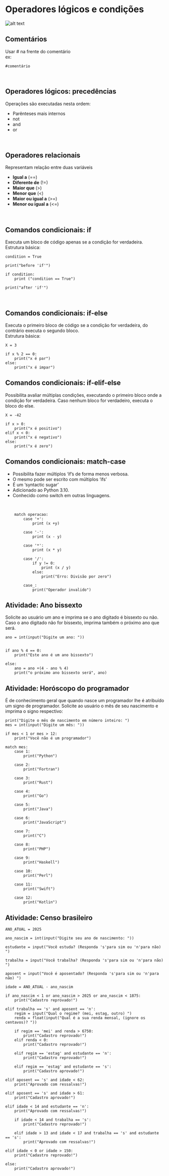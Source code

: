 <h1>  Operadores lógicos e condições </h1>

![alt text](image.png)

<h2> Comentários</h2>  
Usar # na frente do comentário 
<br>
ex:

````
#comentário 
````
<br> 

<h2> Operadores lógicos: precedências </h2>
 Operações são executadas nesta ordem:

 - Parênteses mais internos
 - not
 - and
 - or


<br>

<h2> Operadores relacionais </h2>
Representam relação entre duas variáveis

 - **Igual a** (==)
 - **Diferente de** (!=)
 - **Maior que** (>)
 - **Menor que** (<)
 - **Maior ou igual a** (>=)
 - **Menor ou igual a** (<=)

<br>

<h2> Comandos condicionais: if </h2>
Executa um bloco de código apenas se a condição for verdadeira.
<br>Estrutura básica:

<br>

````
condition = True

print("before 'if'")

if condition:
    print ("condition == True")

print("after 'if'")
````
<br>

<h2> Comandos condicionais: if-else </h2>
Executa o primeiro bloco de código se a condição for verdadeira, do contrário executa o segundo bloco.
<br>Estrutura básica:

<br>

````
X = 3

if x % 2 == 0:
    print("x é par")
else:
    print("x é impar")
````


<h2> Comandos condicionais: if-elif-else </h2>
Possibilita avaliar múltiplas condições, executando o primeiro bloco onde a condição for verdadeira. Caso nenhum bloco for verdadeiro, executa o bloco do else.

<br>

````
X = -42

if x > 0:
    print("x é positivo")
elif x < 0:
    print("x é negativo")
else:
    print("x é zero")
````


<h2> Comandos condicionais: match-case </h2> 

- Possibilita fazer múltiplos ‘if’s de forma menos verbosa.
- O mesmo pode ser escrito com múltiplos ‘ifs’
- É um ‘syntactic sugar’
- Adicionado ao Python 3.10. 
- Conhecido como switch em outras linguagens.

<br>

````
    match operacao:
        case '+':
            print (x +y)

        case '-':
            print (x - y)

        case '*':
            print (x * y)
        
        case '/':
            if y != 0:
                print (x / y)
            else:
                print("Erro: Divisão por zero")

        case_:
            print("Operador invalido")
````


<h2> Atividade: Ano bissexto </h2>
Solicite ao usuário um ano e imprima se o ano digitado é bissexto ou não. Caso o ano digitado não for bissexto, imprima também o próximo ano que será.

<br>

````
ano = int(input("Digite um ano: "))


if ano % 4 == 0:
    print("Este ano é um ano bissexto")

else:
    ano = ano +(4 - ano % 4)
    print("o próximo ano bissexto será", ano)
````

<h2> Atividade: Horóscopo do programador </h2>
É de conhecimento geral que quando nasce um programador lhe é atribuído um signo de programador. Solicite ao usuário o mês de seu nascimento e imprima o signo respectivo:

<br> 

```
print("Digite o mês de nascimento em número inteiro: ")
mes = int(input("Digite um mês: "))

if mes < 1 or mes > 12:
    print("Você não é um programador")

match mes: 
    case 1:
        print("Python")
    
    case 2:
        print("Fortran")
    
    case 3:
        print("Rust")
    
    case 4:
        print("Go")
    
    case 5:
        print("Java")
    
    case 6:
        print("JavaScript")
    
    case 7:
        print("C")
    
    case 8:
        print("PHP")
    
    case 9:
        print("Haskell")
    
    case 10:
        print("Perl")
    
    case 11:
        print("Swift")
    
    case 12:
        print("Kotlin")
```

<h2> Atividade: Censo brasileiro </h2>

````
ANO_ATUAL = 2025

ano_nascim = int(input("Digite seu ano de nascimento: "))

estudante = input("Você estuda? (Responda 's'para sim ou 'n'para não) ")

trabalha = input("Você trabalha? (Responda 's'para sim ou 'n'para não) ")

aposent = input("Você é aposentado? (Responda 's'para sim ou 'n'para não) ")

idade = ANO_ATUAL - ano_nascim

if ano_nascim < 1 or ano_nascim > 2025 or ano_nascim < 1875:
    print("Cadastro reprovado!")

elif trabalha == 's' and aposent == 'n':
    regim = input("Qual o regime? (mei, estag, outro) ")
    renda = float(input("Qual é a sua renda mensal, (ignore os centavos)? "))

    if regim == 'mei' and renda > 6750:
        print("Cadastro reprovado!")
    elif renda < 0:
        print("Cadastro reprovado!")

    elif regim == 'estag' and estudante == 'n':
        print("Cadastro reprovado!")

    elif regim == 'estag' and estudante == 's':
        print("Cadastro aprovado!")

elif aposent == 's' and idade < 62:
    print("Aprovado com ressalvas!")

elif aposent == 's' and idade > 61:
    print("Cadastro aprovado!")

elif idade < 14 and estudante == 'n':
    print("Aprovado com ressalvas!")

    if idade < 14 and trabalha == 's':
        print("Cadastro reprovado!")

    elif idade > 13 and idade < 17 and trabalha == 's' and estudante == 's':
        print("Aprovado com ressalvas!")

elif idade < 0 or idade > 150:
    print("Cadastro reprovado!")

else:
    print("Cadastro aprovado!")
````